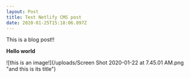 ```yaml
---
layout: Post
title: Test Netlify CMS post
date: 2020-01-25T15:18:06.897Z
---
```

This is a blog post!! 

**Hello world**

![this is an image!](/uploads/Screen Shot 2020-01-22 at 7.45.01 AM.png "and this is its title")
